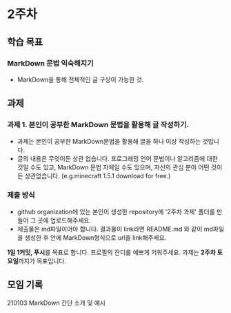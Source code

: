 # 2주차

## 학습 목표

### MarkDown 문법 익숙해지기
- MarkDown을 통해 전체적인 글 구상이 가능한 것.

## 과제 

### 과제 1. 본인이 공부한 MarkDown 문법을 활용해 글 작성하기.
- 과제는 본인이 공부한 MarkDown문법을 활용해 글을 하나 이상 작성하는 것입니다.
- 글의 내용은 무엇이든 상관 없습니다. 프로그래밍 언어 문법이나 알고리즘에 대한 것일 수도 있고, MarkDown 문법 자체일 수도 있으며, 자신의 관심 분야 어떤 것이든 상관없습니다. (e.g.minecraft 1.5.1 download for free.)

### 제출 방식
- github organization에 있는 본인이 생성한 repository에 '2주차 과제' 폴더를 만들어 그 곳에 업로드해주세요.
- 제출물은 md파일이어야 합니다. 결과물이 link라면 README.md 와 같이 md파일을 생성한 후 안에 MarkDown형식으로 url을 link해주세요.

**1일 1커밋, 푸시**를 목표로 합니다.
프로필의 잔디를 예쁘게 키워주세요.
과제는 **2주차 토요일**까지가 목표입니다.

## 모임 기록
210103 MarkDown 간단 소개 및 예시
